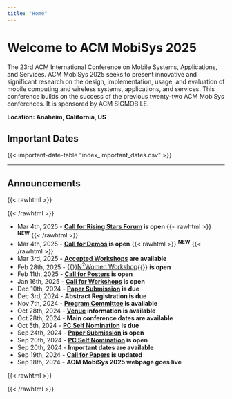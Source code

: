 ```yaml
---
title: "Home"
---
```

# Welcome to ACM MobiSys 2025

The 23rd ACM International Conference on Mobile Systems, Applications, and Services. ACM MobiSys 2025 seeks to present innovative and significant research on the design, implementation, usage, and evaluation of mobile computing and wireless systems, applications, and services. This conference builds on the success of the previous twenty-two ACM MobiSys conferences. It is sponsored by ACM SIGMOBILE.

**Location: Anaheim, California, US**

## Important Dates

<!-- Modify the assets/index_important_dates.csv to modify the date -->
{{< important-date-table "index_important_dates.csv" >}}

---

## Announcements

{{< rawhtml >}}
<div class="no-indent">
{{< /rawhtml >}}

- Mar 4th, 2025 - **[Call for Rising Stars Forum](./rising_stars/) is open** {{< rawhtml >}} <span class="new"><sup><b>NEW</b></sup></span> {{< /rawhtml >}}
- Mar 4th, 2025 - **[Call for Demos](./call_for_demos/) is open** {{< rawhtml >}} <span class="new"><sup><b>NEW</b></sup></span> {{< /rawhtml >}}
- Mar 3rd, 2025 - **[Accepted Workshops](./accepted_workshops/) are available**
- Feb 28th, 2025 - {{<rawhtml>}}<a href="./n2women/">N<sup>2</sup>Women Workshop</a>{{</rawhtml>}} **is open**
- Feb 11th, 2025 - **[Call for Posters](./call_for_posters/) is open**
- Jan 16th, 2025 - **[Call for Workshops](./call_for_workshops/) is open**
- Dec 10th, 2024 - **[Paper Submission](https://mobisys25.hotcrp.com) is due**
- Dec 3rd, 2024 - **Abstract Registration is due**
- Nov 7th, 2024 - **[Program Committee](./program_committee/) is available**
- Oct 28th, 2024 - **[Venue](./venue/) information is available**
- Oct 28th, 2024 - **Main conference dates are available**
- Oct 5th, 2024 - **[PC Self Nomination](./pc_self_nomination/) is due**
- Sep 24th, 2024 - **[Paper Submission](https://mobisys25.hotcrp.com) is open**
- Sep 20th, 2024 - **[PC Self Nomination](./pc_self_nomination/) is open**
- Sep 20th, 2024 - **Important dates are available**
- Sep 19th, 2024 - **[Call for Papers](./call_for_papers/) is updated**
- Sep 18th, 2024 - **ACM MobiSys 2025 webpage goes live**

{{< rawhtml >}}
</div>
{{< /rawhtml >}}
